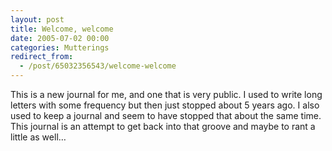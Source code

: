 ```yaml
---
layout: post
title: Welcome, welcome
date: 2005-07-02 00:00
categories: Mutterings
redirect_from:
  - /post/65032356543/welcome-welcome
---
```

This is a new journal for me, and one that is very public. I used to write long letters with some frequency but then just stopped about 5 years ago. I also used to keep a journal and seem to have stopped that about the same time. This journal is an attempt to get back into that groove and maybe to rant a little as well&hellip;
